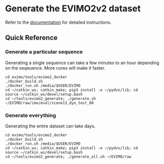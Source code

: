 # Generate the EVIMO2v2 dataset
Refer to the [documentation](https://better-flow.github.io/evimo/docs/evimo2v2-generation.html) for detailed instructions.

## Quick Reference

### Generate a particular sequence
Generating a single sequence can take a few minutes to an hour depending on the seqeuence. More cores will make it faster.

```
cd evimo/tools/evimo2_docker
./docker_build.sh
./docker_run.sh /media/$USER/EVIMO
cd ~/catkin_ws; catkin_make; pip3 install -e ~/pydvs/lib; cd
source ~/catkin_ws/devel/setup.bash
cd ~/tools/evimo2_generate; ./generate.sh ~/EVIMO/raw/imo/eval/scene13_dyn_test_00
```

### Generate everything
Generating the entire dataset can take days.

```
cd evimo/tools/evimo2_docker
./docker_build.sh
./docker_run.sh /media/$USER/EVIMO
cd ~/catkin_ws; catkin_make; pip3 install -e ~/pydvs/lib; cd
source ~/catkin_ws/devel/setup.bash
cd ~/tools/evimo2_generate; ./generate_all.sh ~/EVIMO/raw
```
